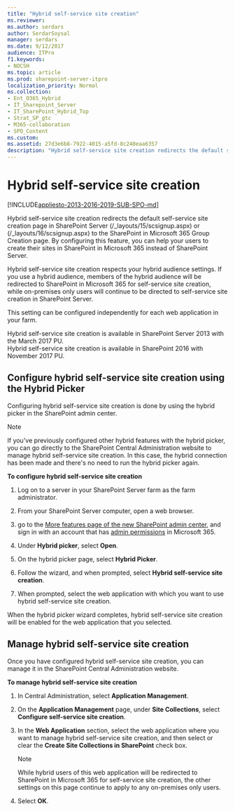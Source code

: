 ```yaml
---
title: "Hybrid self-service site creation"
ms.reviewer: 
ms.author: serdars
author: SerdarSoysal
manager: serdars
ms.date: 9/12/2017
audience: ITPro
f1.keywords:
- NOCSH
ms.topic: article
ms.prod: sharepoint-server-itpro
localization_priority: Normal
ms.collection:
- Ent_O365_Hybrid
- IT_Sharepoint_Server
- IT_SharePoint_Hybrid_Top
- Strat_SP_gtc
- M365-collaboration
- SPO_Content
ms.custom: 
ms.assetid: 27d3e6b8-7922-4015-a5fd-8c240eaa6357
description: "Hybrid self-service site creation redirects the default self-service site creation page in SharePoint Server to the SharePoint in Microsoft 365 Group Creation page. By configuring this feature, you can help your users to create their sites in SharePoint in Microsoft 365 instead of SharePoint Server."
---
```


# Hybrid self-service site creation

[!INCLUDE[appliesto-2013-2016-2019-SUB-SPO-md](../includes/appliesto-2013-2016-2019-SUB-SPO-md.md)]

Hybrid self-service site creation redirects the default self-service site creation page in SharePoint Server (/_layouts/15/scsignup.aspx) or (/_layouts/16/scsignup.aspx) to the SharePoint in Microsoft 365 Group Creation page. By configuring this feature, you can help your users to create their sites in SharePoint in Microsoft 365 instead of SharePoint Server.
  
Hybrid self-service site creation respects your hybrid audience settings. If you use a hybrid audience, members of the hybrid audience will be redirected to SharePoint in Microsoft 365 for self-service site creation, while on-premises only users will continue to be directed to self-service site creation in SharePoint Server.
  
This setting can be configured independently for each web application in your farm.
  
Hybrid self-service site creation is available in SharePoint Server 2013 with the March 2017 PU. <br> Hybrid self-service site creation is available in SharePoint 2016 with November 2017 PU. 
  
## Configure hybrid self-service site creation using the Hybrid Picker

Configuring hybrid self-service site creation is done by using the hybrid picker in the SharePoint admin center.
  
> [!NOTE]
> If you've previously configured other hybrid features with the hybrid picker, you can go directly to the SharePoint Central Administration website to manage hybrid self-service site creation. In this case, the hybrid connection has been made and there's no need to run the hybrid picker again. 
  
 **To configure hybrid self-service site creation**
  
1. Log on to a server in your SharePoint Server farm as the farm administrator. 
    
2. From your SharePoint Server computer, open a web browser.
    
3. go to the [More features page of the new SharePoint admin center](https://admin.microsoft.com/sharepoint?page=classicfeatures&modern=true), and sign in with an account that has [admin permissions](../../SharePointOnline/sharepoint-admin-role.md) in Microsoft 365. 

4. Under **Hybrid picker**, select **Open**.
    
5. On the hybrid picker page, select **Hybrid Picker**.
    
6. Follow the wizard, and when prompted, select **Hybrid self-service site creation**. 
    
7. When prompted, select the web application with which you want to use hybrid self-service site creation.
    
When the hybrid picker wizard completes, hybrid self-service site creation will be enabled for the web application that you selected.
  
## Manage hybrid self-service site creation

Once you have configured hybrid self-service site creation, you can manage it in the SharePoint Central Administration website.
  
 **To manage hybrid self-service site creation**
  
1. In Central Administration, select **Application Management**.
    
2. On the **Application Management** page, under **Site Collections**, select **Configure self-service site creation**.
    
3. In the **Web Application** section, select the web application where you want to manage hybrid self-service site creation, and then select or clear the **Create Site Collections in SharePoint** check box. 
    
    > [!NOTE]
    > While hybrid users of this web application will be redirected to SharePoint in Microsoft 365 for self-service site creation, the other settings on this page continue to apply to any on-premises only users. 
  
4. Select **OK**.
